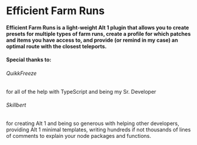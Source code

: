 # Efficient Farm Runs

#### Efficient Farm Runs is a light-weight Alt 1 plugin that allows you to create presets for multiple types of farm runs, create a profile for which patches and items you have access to, and provide (or remind in my case) an optimal route with the closest teleports.

#### Special thanks to:

###### QuikkFreeze

for all of the help with TypeScript and being my Sr. Developer

###### Skillbert

for creating Alt 1 and being so generous with helping other developers, providing Alt 1 minimal templates, writing hundreds if not thousands of lines of comments to explain your node packages and functions.
